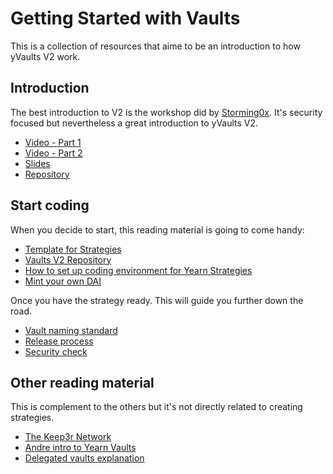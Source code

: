 # Getting Started with Vaults

This is a collection of resources that aime to be an introduction to how yVaults V2 work.

## Introduction

The best introduction to V2 is the workshop did by [Storming0x](https://github.com/storming0x/). It's security focused but nevertheless a great introduction to yVaults V2.

- [Video - Part 1](https://www.youtube.com/watch?v=C0fsYiCI54g)
- [Video - Part 2](https://www.youtube.com/watch?v=Y8y8ALmuLu4)
- [Slides](https://docs.google.com/presentation/d/1NsePa_hXV1vsbMixTSRsPKYBHYvmVQf7IvpI_8k4p_k/edit#slide=id.p)
- [Repository](https://github.com/storming0x/yearn-vaults-v2-intro/tree/feat/kernel-session)

## Start coding

When you decide to start, this reading material is going to come handy:

- [Template for Strategies](https://github.com/yearn/brownie-strategy-mix)
- [Vaults V2 Repository](https://github.com/yearn/yearn-vaults)
- [How to set up coding environment for Yearn Strategies](https://sambacha.github.io/yearn-vaults/index.html)
- [Mint your own DAI](https://medium.com/ethereum-grid/forking-ethereum-mainnet-mint-your-own-dai-d8b62a82b3f7)

Once you have the strategy ready. This will guide you further down the road.

- [Vault naming standard](https://github.com/yearn/yearn-assets/blob/master/naming-standard.md)
- [Release process](https://github.com/yearn/yearn-devdocs/blob/master/docs/developers/v2/OPERATIONS.md)
- [Security check](https://docs.google.com/document/d/1hBKB73kJPQM71enrG8xoSFj7wxYmczUlgigyq2KkcTE/edit#heading=h.4ieoeyetfrxm)

## Other reading material

This is complement to the others but it's not directly related to creating strategies.

- [The Keep3r Network](https://macarse.medium.com/the-keep3r-network-experiment-bb1c5182bda3)
- [Andre intro to Yearn Vaults](https://medium.com/iearn/yearn-finance-v2-af2c6a6a3613)
- [Delegated vaults explanation](https://medium.com/iearn/delegated-vaults-explained-fa81f1c3fce2)
